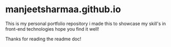 # manjeetsharmaa.github.io

This is my personal portfolio repository i made this to showcase my skill's in front-end technologies hope you find it well! 

Thanks for reading the readme doc!

